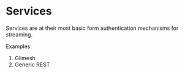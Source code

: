 # Services
Services are at their most basic form authentication mechanisms for streaming. 

Examples:
1. Glimesh
2. Generic REST